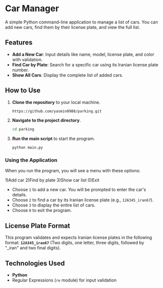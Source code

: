 # Car Manager 

A simple Python command-line application to manage a list of cars. You can add new cars, find them by their license plate, and view the full list.

## Features

- **Add a New Car**: Input details like name, model, license plate, and color with validation.
- **Find Car by Plate**: Search for a specific car using its Iranian license plate number.
- **Show All Cars**: Display the complete list of added cars.

## How to Use

1.  **Clone the repository** to your local machine.
    ```bash
    https://github.com/yasmin0988/parking.git
    ```
2.  **Navigate to the project directory**.
    ```bash
    cd parking
    ```
3.  **Run the main script** to start the program.
    ```bash
    python main.py
    ```

### Using the Application

When you run the program, you will see a menu with these options:

1)Add car
2)Find by plate
3)Show car list
0)Exit

-   Choose `1` to add a new car. You will be prompted to enter the car's details.
-   Choose `2` to find a car by its Iranian license plate (e.g., `12A345_iran67`).
-   Choose `3` to display the entire list of cars.
-   Choose `0` to exit the program.

## License Plate Format

This program validates and expects Iranian license plates in the following format:
**`12A345_iran67`** (Two digits, one letter, three digits, followed by "_iran" and two final digits).

## Technologies Used

-   **Python**
-   Regular Expressions (`re` module) for input validation
